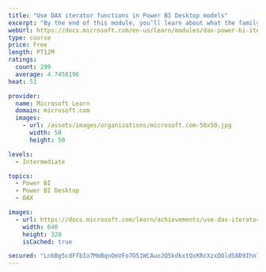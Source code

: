 ```yaml
---
title: "Use DAX iterator functions in Power BI Desktop models"
excerpt: "By the end of this module, you’ll learn about what the family of iterator functions can do and how to use them in your DAX calculations. Calculations will include custom summarizations, ranking, and concatenation."
webUrl: https://docs.microsoft.com/en-us/learn/modules/dax-power-bi-iterator-functions/
type: course
price: Free
length: PT12M
ratings:
  count: 299
  average: 4.7458196
heat: 51

provider:
  name: Microsoft Learn
  domain: microsoft.com
  images:
    - url: /assets/images/organizations/microsoft.com-50x50.jpg
      width: 50
      height: 50

levels:
  - Intermediate

topics:
  - Power BI
  - Power BI Desktop
  - DAX

images:
  - url: https://docs.microsoft.com/learn/achievements/use-dax-iterator-functions-power-bi-desktop-social.png
    width: 640
    height: 320
    isCached: true

secured: "LnkBg5cdFfbIo7MmBqnOmVFo7O51WCAuoJQ5kdkxtQxKRcXzxDOldS8D9IhnlghmcBehYnWVX6/7rnsicjSNh+xcelkmXsOTCjv6XAx/eferVb/9VvtfuqpJFOevhrEMGV9faD6zGWvcZEGe4TiU2KoeMSOOvzK8vxIe32/FlkvNeaRu5HckheumKfp3j8xmPY0ZOVAXgRa9ehinSKk5pbQ9M6htNkE6vDQTmOsn1ZXYjmEdWDSLvWRKl94cxtyV8+plumF3c5boUBOsECV/J4t3+HodAFvL+pABMNO09Wh0PF7Kx05l/M51wjgL/lRa+pgP3c276WsojwPzwLiOnRuxOWQnYXJcwjjl28ve0ks3IexL2TCgGH4HidmQY1Xko7GWjUkgT8lXsmzIuU1uri0kCHcZ687h1iy4p4XlShk=;2heDv28JlvEQ41UkC4ZgYA=="
---
```


